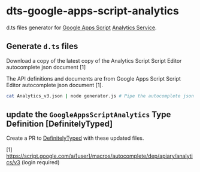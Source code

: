 # dts-google-apps-script-analytics

d.ts files generator for [Google Apps Script](https://developers.google.com/apps-script/) [Analytics Service](https://developers.google.com/apps-script/advanced/analytics).

## Generate `d.ts` files 

Download a copy of the latest copy of the Analytics Script Script Editor autocomplete json document [1]

The API definitions and documents are from Google Apps Script Script Editor autocomplete json document [1].

```sh
cat Analytics_v3.json | node generator.js # Pipe the autocomplete json document from Script Editor into the generator. New d.ts files are written to google-apps-script-analytics/
```


## update the `GoogleAppsScriptAnalytics` Type Definition [DefinitelyTyped]

Create a PR to [DefinitelyTyped](https://github.com/DefinitelyTyped/DefinitelyTyped) with these updated files.


[1] https://script.google.com/a/[user]/macros/autocomplete/dep/apiary/analytics/v3 (login required)